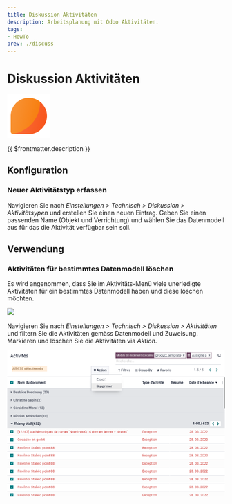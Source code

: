 ```yaml
---
title: Diskussion Aktivitäten
description: Arbeitsplanung mit Odoo Aktivitäten.
tags:
- HowTo
prev: ./discuss
---
```

# Diskussion Aktivitäten
![icons_odoo_mail](assets/icons_odoo_mail.png)

{{ $frontmatter.description }}

## Konfiguration

### Neuer Aktivitätstyp erfassen

Navigieren Sie nach *Einstellungen > Technisch > Diskussion > Aktivitätsypen* und erstellen Sie einen neuen Eintrag. Geben Sie einen passenden Name (Objekt und Verrichtung) und wählen Sie das Datenmodell aus für das die Aktivität verfügbar sein soll.

## Verwendung

### Aktivitäten für bestimmtes Datenmodell löschen

Es wird angenommen, dass Sie im Aktivitäts-Menü viele unerledigte Aktivitäten für ein bestimmtes Datenmodell haben und diese löschen möchten.

![](assets/Diskussion%20Aktivitäten%20Benachrichtigung.png)

Navigieren Sie nach *Einstellungen > Technisch > Diskussion > Aktivitäten* und filtern Sie die Aktivitäten gemäss Datenmodell und Zuweisung. Markieren und löschen Sie die Aktivitäten via *Aktion*.

![](assets/Diskussion%20Aktivitäten%20Löschen.png)